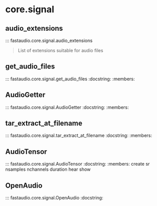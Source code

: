 # core.signal

## audio_extensions

::: fastaudio.core.signal.audio_extensions
> List of extensions suitable for audio files


## get_audio_files

::: fastaudio.core.signal.get_audio_files
    :docstring:
    :members:

## AudioGetter

::: fastaudio.core.signal.AudioGetter
    :docstring:
    :members:

## tar_extract_at_filename

::: fastaudio.core.signal.tar_extract_at_filename
    :docstring:
    :members:

## AudioTensor

::: fastaudio.core.signal.AudioTensor
    :docstring:
    :members: create sr nsamples nchannels duration hear show

## OpenAudio

::: fastaudio.core.signal.OpenAudio
    :docstring:

